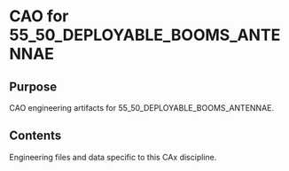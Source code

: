 # CAO for 55_50_DEPLOYABLE_BOOMS_ANTENNAE

## Purpose
CAO engineering artifacts for 55_50_DEPLOYABLE_BOOMS_ANTENNAE.

## Contents
Engineering files and data specific to this CAx discipline.
